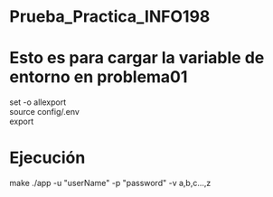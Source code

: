 # Prueba_Practica_INFO198

# Esto es para cargar la variable de entorno en problema01
set -o allexport  
source config/.env  
export  

# Ejecución
make
./app -u "userName" -p "password" -v a,b,c...,z
